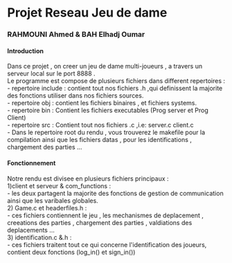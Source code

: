 # Projet Reseau Jeu de dame
<h3>RAHMOUNI Ahmed & BAH Elhadj Oumar</h3>

<h4>Introduction</h4>
Dans ce projet , on creer un jeu de dame multi-joueurs , a travers un serveur local sur le port 8888 .<br/>
Le programme est compose de plusieurs fichiers dans different repertoires :<br/>
    - repertoire include : contient tout nos fichiers  .h ,qui definissent la majorite des fonctions utiliser dans nos fichiers sources.<br/>
    - repertoire obj : contient les fichiers binaires , et fichiers systems.<br/>
    - repertoire bin : Contient les fichiers executables <italic>(Prog server et Prog Client)</italic><br/>
    - repertoire src : Contient tout nos fichiers .c ,i.e: server.c client.c<br/> 
    - Dans le repertoire root du rendu , vous trouverez le makefile pour la compilation ainsi que les fichiers datas , pour les identifications , chargement des parties ...<br/> 

<h4>Fonctionnement</h4>
Notre rendu est divisee en plusieurs fichiers principaux : <br/>
1)client et serveur &  com_functions :<br/>
- les deux partagent la majorite des fonctions de gestion de communication ainsi que les varibales globales.<br/>
2) Game.c et headerfiles.h :<br/>
- ces fichiers contiennent le jeu , les mechanismes de deplacement , creeations des parties , chargement des parties , valdiations des deplacements ...<br/>
3) identification.c &.h :<br/>
- ces fichiers traitent tout ce qui concerne l'identification des joueurs, contient deux fonctions (log_in() et sign_in())<br/>


